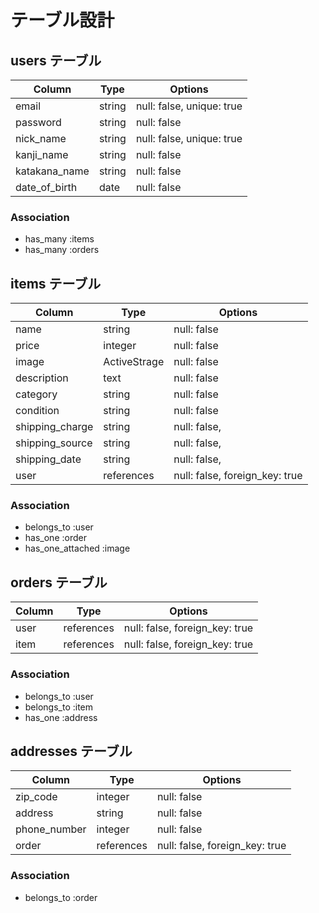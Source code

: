# テーブル設計

## users テーブル

| Column          | Type   | Options                    |
| --------------- | ------ | -------------------------- |
| email           | string | null: false, unique: true  |
| password        | string | null: false                |
| nick_name       | string | null: false, unique: true  |
| kanji_name      | string | null: false                |
| katakana_name   | string | null: false                |
| date_of_birth   | date   | null: false                |

### Association

- has_many :items
- has_many :orders

## items テーブル

| Column          | Type         | Options                        |
| --------------- | ------------ | ------------------------------ |
| name            | string       | null: false                    |
| price           | integer      | null: false                    |
| image           | ActiveStrage | null: false                    |
| description     | text         | null: false                    |
| category        | string       | null: false                    |
| condition       | string       | null: false                    |
| shipping_charge | string       | null: false,                   |
| shipping_source | string       | null: false,                   |
| shipping_date   | string       | null: false,                   |
| user            | references   | null: false, foreign_key: true |

### Association

- belongs_to :user
- has_one :order
- has_one_attached :image

## orders テーブル

| Column     | Type       | Options                        |
| ---------- | ---------- | ------------------------------ |
| user       | references | null: false, foreign_key: true |
| item       | references | null: false, foreign_key: true |

### Association

- belongs_to :user
- belongs_to :item
- has_one :address

## addresses テーブル

| Column        | Type       | Options                        |
| ------------- | ---------- | ------------------------------ |
| zip_code      | integer    | null: false                    |
| address       | string     | null: false                    |
| phone_number  | integer    | null: false                    |
| order         | references | null: false, foreign_key: true |

### Association

- belongs_to :order